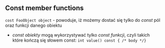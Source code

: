 ## Const member functions
`cost FooObject object`  - powoduje, iż możemy dostać się tylko do *const* pól oraz funkcji danego obiektu

- *const obiekty* mogą wykorzystywać tylko *const funkcji*, czyli takich które kończą się słowem const:
`int value() const { /* body */}`